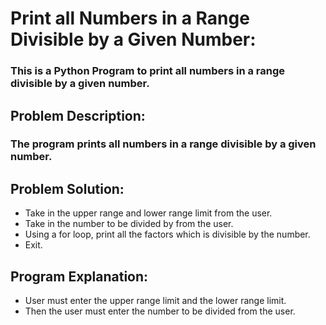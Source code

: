 # Print all Numbers in a Range Divisible by a Given Number:
### This is a Python Program to print all numbers in a range divisible by a given number.

## Problem Description:
### The program prints all numbers in a range divisible by a given number.

## Problem Solution:
- Take in the upper range and lower range limit from the user.
- Take in the number to be divided by from the user.
- Using a for loop, print all the factors which is divisible by the number.
- Exit.

## Program Explanation:
- User must enter the upper range limit and the lower range limit.
- Then the user must enter the number to be divided from the user.
